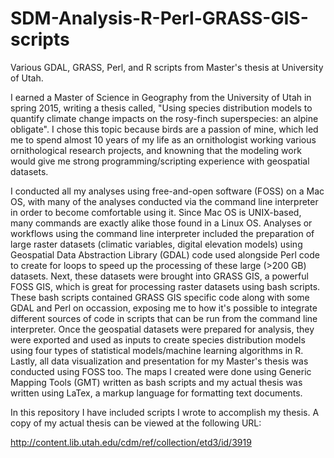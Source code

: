 # SDM-Analysis-R-Perl-GRASS-GIS-scripts
Various GDAL, GRASS, Perl, and R scripts from Master's thesis at University of Utah.

I earned a Master of Science in Geography from the University of Utah in spring 2015, writing a thesis called, "Using species distribution models to quantify climate change impacts on the rosy-finch superspecies: an alpine obligate". I chose this topic because birds are a passion of mine, which led me to spend almost 10 years of my life as an ornithologist working various ornithological research projects, and knowning that the modeling work would give me strong programming/scripting experience with geospatial datasets.

I conducted all my analyses using free-and-open software (FOSS) on a Mac OS, with many of the analyses conducted via the command line interpreter in order to become comfortable using it. Since Mac OS is UNIX-based, many commands are exactly alike those found in a Linux OS. Analyses or workflows using the command line interpreter included the preparation of large raster datasets (climatic variables, digital elevation models) using Geospatial Data Abstraction Library (GDAL) code used alongside Perl code to create for loops to speed up the processing of these large (>200 GB) datasets. Next, these datasets were brought into GRASS GIS, a powerful FOSS GIS, which is great for processing raster datasets using bash scripts. These bash scripts contained GRASS GIS specific code along with some GDAL and Perl on occassion, exposing me to how it's possible to integrate different sources of code in scripts that can be run from the command line interpreter. Once the geospatial datasets were prepared for analysis, they were exported and used as inputs to create species distribution models using four types of statistical models/machine learning algorithms in R. Lastly, all data visualization and presentation for my Master's thesis was conducted using FOSS too. The maps I created were done using Generic Mapping Tools (GMT) written as bash scripts and my actual thesis was written using LaTex, a markup language for formatting text documents.

In this repository I have included scripts I wrote to accomplish my thesis. A copy of my actual thesis can be viewed at the following URL: 

http://content.lib.utah.edu/cdm/ref/collection/etd3/id/3919
